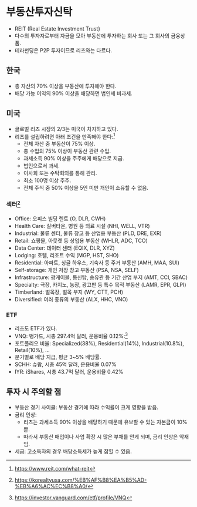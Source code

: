 # 부동산투자신탁

* REIT (Real Estate Investment Trust}
* 다수의 투자자로부터 자금을 모아 부동산에 투자하는 회사 또는 그 회사의 금융상품.
* 테라펀딩은 P2P 투자이므로 리츠와는 다르다.

## 한국

* 총 자산의 70% 이상을 부동산에 투자해야 한다.
* 배당 가능 이익의 90% 이상을 배당하면 법인세 비과세.

## 미국

* 글로벌 리츠 시장의 2/3는 미국이 차지하고 있다.
* 리츠를 설립하려면 아래 조건을 만족해야 한다:[^qualify-as-reit]
  * 전체 자산 중 부동산이 75% 이상.
  * 총 수입의 75% 이상이 부동산 관련 수입.
  * 과세소득 90% 이상을 주주에게 배당으로 지급.
  * 법인으로서 과세.
  * 이사회 또는 수탁회의를 통해 관리.
  * 최소 100명 이상 주주.
  * 전체 주식 중 50% 이상을 5인 미만 개인이 소유할 수 없음.

### 섹터[^korealtyusa]

* Office: 오피스 빌딩 렌트 (O, DLR, CWH)
* Health Care: 실버타운, 병원 등 의료 시설 (NHI, WELL, VTR)
* Industrial: 물류 센터, 물류 창고 등 산업용 부동산 (PLD, DRE, EXR)
* Retail: 쇼핑몰, 아웃렛 등 상업용 부동산 (WHLR, ADC, TCO)
* Data Center: 데이터 센터 (EQIX, DLR, XYZ)
* Lodging: 호텔, 리조트 수익 (MGP, HST, SHO)
* Residential: 아파트, 싱글 하우스, 기숙사 등 주거 부동산 (AMH, MAA, SUI)
* Self-storage: 개인 저장 창고 부동산 (PSA, NSA, SELF)
* Infrastructure: 광케이블, 통신탑, 송유관 등 기간 산업 부지 (AMT, CCI, SBAC)
* Specialty: 극장, 카지노, 농장, 광고판 등 특수 목적 부동산 (LAMR, EPR, GLPI)
* Timberland: 벌목장, 벌목 부지 (WY, CTT, PCH)
* Diversified: 여러 종류의 부동산 (ALX, HHC, VNO)

### ETF

* 리츠도 ETF가 있다.
* VNQ: 뱅가드, 시총 297.4억 달러, 운용비율 0.12%:[^vnq]
 * 포트폴리오 비율: Specialized(38%), Residential(14%), Industrial(10.8%), Retail(10%), ...
 * 분기별로 배당 지급, 평균 3~5% 배당률.
* SCHH: 슈왑, 시총 45억 달러, 운용비율 0.07%
* IYR: iShares, 시총 43.7억 달러, 운용비율 0.42%

## 투자 시 주의할 점

* 부동산 경기 사이클: 부동산 경기에 따라 수익률이 크게 영향을 받음.
* 금리 인상:
  * 리츠는 과세소득 90% 이상을 배당하기 때문에 유보할 수 있는 자본금이 10% 뿐.
  * 따라서 부동산 매입이나 사업 확장 시 많은 부채를 안게 되며, 금리 인상은 악재임.
* 세금: 고소득자의 경우 배당소득세가 높게 잡힐 수 있음.

[^qualify-as-reit]: https://www.reit.com/what-reit
[^korealtyusa]: https://korealtyusa.com/%EB%AF%B8%EA%B5%AD-%EB%A6%AC%EC%B8%A0/
[^vnq]: https://investor.vanguard.com/etf/profile/VNQ
